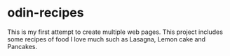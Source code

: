 # odin-recipes
This is my first attempt to create multiple web pages.
This project includes some recipes of food I love much such as Lasagna, Lemon cake and Pancakes.